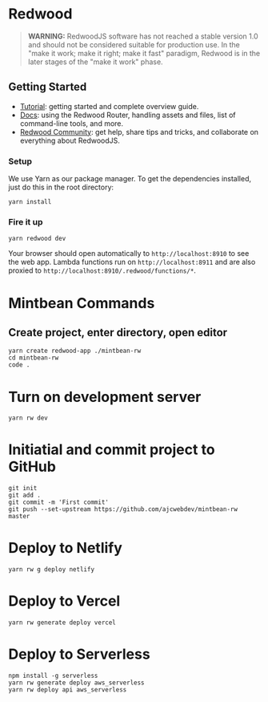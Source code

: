 # Redwood

> **WARNING:** RedwoodJS software has not reached a stable version 1.0 and should not be considered suitable for production use. In the "make it work; make it right; make it fast" paradigm, Redwood is in the later stages of the "make it work" phase.

## Getting Started
- [Tutorial](https://redwoodjs.com/tutorial/welcome-to-redwood): getting started and complete overview guide.
- [Docs](https://redwoodjs.com/docs/introduction): using the Redwood Router, handling assets and files, list of command-line tools, and more.
- [Redwood Community](https://community.redwoodjs.com): get help, share tips and tricks, and collaborate on everything about RedwoodJS.

### Setup

We use Yarn as our package manager. To get the dependencies installed, just do this in the root directory:

```terminal
yarn install
```

### Fire it up

```terminal
yarn redwood dev
```

Your browser should open automatically to `http://localhost:8910` to see the web app. Lambda functions run on `http://localhost:8911` and are also proxied to `http://localhost:8910/.redwood/functions/*`. 

# Mintbean Commands

## Create project, enter directory, open editor

```
yarn create redwood-app ./mintbean-rw
cd mintbean-rw
code .
```

# Turn on development server

```
yarn rw dev
```

# Initiatial and commit project to GitHub

```
git init
git add .
git commit -m 'First commit'
git push --set-upstream https://github.com/ajcwebdev/mintbean-rw master
```

# Deploy to Netlify

```
yarn rw g deploy netlify
```

# Deploy to Vercel

```
yarn rw generate deploy vercel
```

# Deploy to Serverless

```
npm install -g serverless
yarn rw generate deploy aws_serverless
yarn rw deploy api aws_serverless
```
